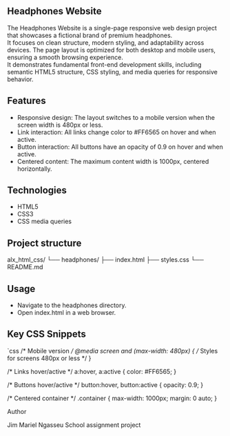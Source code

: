 ## Headphones Website

The Headphones Website is a single-page responsive web design project that showcases a fictional brand of premium headphones.  
It focuses on clean structure, modern styling, and adaptability across devices. The page layout is optimized for both desktop and mobile users, ensuring a smooth browsing experience.  
It demonstrates fundamental front-end development skills, including semantic HTML5 structure, CSS styling, and media queries for responsive behavior.

## Features

- Responsive design: The layout switches to a mobile version when the screen width is 480px or less.
- Link interaction: All links change color to #FF6565 on hover and when active.
- Button interaction: All buttons have an opacity of 0.9 on hover and when active.
- Centered content: The maximum content width is 1000px, centered horizontally.

## Technologies

- HTML5
- CSS3
- CSS media queries

## Project structure

alx_html_css/ └── headphones/ ├── index.html ├── styles.css └── README.md

## Usage

- Navigate to the headphones directory.
- Open index.html in a web browser.

## Key CSS Snippets

`css
/* Mobile version */
@media screen and (max-width: 480px) {
    /* Styles for screens 480px or less */
}

/* Links hover/active */
a:hover,
a:active {
    color: #FF6565;
}

/* Buttons hover/active */
button:hover,
button:active {
    opacity: 0.9;
}

/* Centered container */
.container {
    max-width: 1000px;
    margin: 0 auto;
}

Author

Jim Mariel Ngasseu
School assignment project